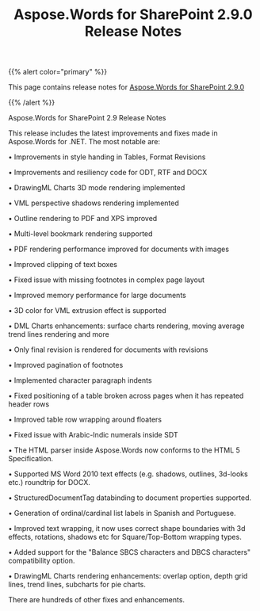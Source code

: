 ﻿---
title: Aspose.Words for SharePoint 2.9.0 Release Notes
articleTitle: Aspose.Words for SharePoint 2.9.0 Release Notes
linktitle: Aspose.Words for SharePoint 2.9.0 Release Notes
description: "Aspose.Words for SharePoint 2.9.0 Release Notes – the latest updates and fixes."
type: docs
weight: 10
url: /sharepoint/aspose-words-for-sharepoint-2-9-0-release-notes/
---

{{% alert color="primary" %}}

This page contains release notes for [Aspose.Words for SharePoint 2.9.0](https://downloads.aspose.com/words/sharepoint/new-releases/aspose.words-for-sharepoint-2.9.0/)

{{% /alert %}}

Aspose.Words for SharePoint 2.9 Release Notes 

This release includes the latest improvements and fixes made in Aspose.Words for .NET. The most notable are:

• Improvements in style handing in Tables, Format Revisions

• Improvements and resiliency code for ODT, RTF and DOCX

• DrawingML Charts 3D mode rendering implemented

• VML perspective shadows rendering implemented

• Outline rendering to PDF and XPS improved

• Multi-level bookmark rendering supported

• PDF rendering performance improved for documents with images

• Improved clipping of text boxes

• Fixed issue with missing footnotes in complex page layout

• Improved memory performance for large documents

• 3D color for VML extrusion effect is supported

• DML Charts enhancements: surface charts rendering, moving average trend lines rendering and more

• Only final revision is rendered for documents with revisions

• Improved pagination of footnotes

• Implemented character paragraph indents

• Fixed positioning of a table broken across pages when it has repeated header rows

• Improved table row wrapping around floaters

• Fixed issue with Arabic-Indic numerals inside SDT

• The HTML parser inside Aspose.Words now conforms to the HTML 5 Specification.

• Supported MS Word 2010 text effects (e.g. shadows, outlines, 3d-looks etc.) roundtrip for DOCX.

• StructuredDocumentTag databinding to document properties supported.

• Generation of ordinal/cardinal list labels in Spanish and Portuguese.

• Improved text wrapping, it now uses correct shape boundaries with 3d effects, rotations, shadows etc for Square/Top-Bottom wrapping types.

• Added support for the "Balance SBCS characters and DBCS characters" compatibility option.

• DrawingML Charts rendering enhancements: overlap option, depth grid lines, trend lines, subcharts for pie charts.

There are hundreds of other fixes and enhancements.
